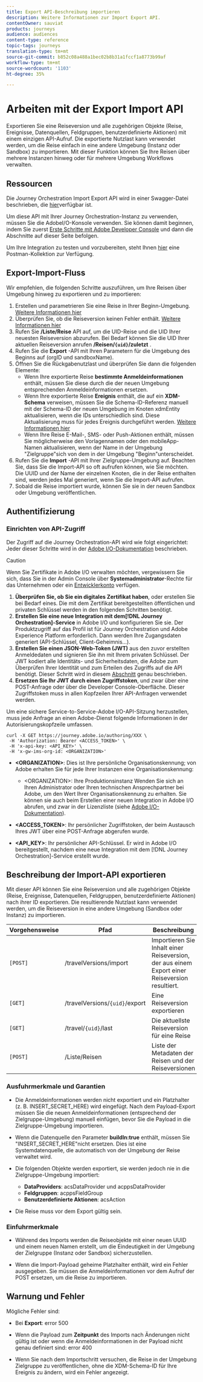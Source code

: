 ```yaml
---
title: Export API-Beschreibung importieren
description: Weitere Informationen zur Import Export API.
contentOwner: sauviat
products: journeys
audience: audiences
content-type: reference
topic-tags: journeys
translation-type: tm+mt
source-git-commit: b852c08a488a1bec02b8b31a1fccf1a8773b99af
workflow-type: tm+mt
source-wordcount: '1103'
ht-degree: 35%

---
```



# Arbeiten mit der Export Import API

Exportieren Sie eine Reiseversion und alle zugehörigen Objekte (Reise, Ereignisse, Datenquellen, Feldgruppen, benutzerdefinierte Aktionen) mit einem einzigen API-Aufruf. Die exportierte Nutzlast kann verwendet werden, um die Reise einfach in eine andere Umgebung (Instanz oder Sandbox) zu importieren.
Mit dieser Funktion können Sie Ihre Reisen über mehrere Instanzen hinweg oder für mehrere Umgebung Workflows verwalten.


## Ressourcen

Die Journey Orchestration Import Export API wird in einer Swagger-Datei beschrieben, die [hier](https://adobedocs.github.io/JourneyAPI/docs/)verfügbar ist.

Um diese API mit Ihrer Journey Orchestration-Instanz zu verwenden, müssen Sie die AdobeI/O-Konsole verwenden. Sie können damit beginnen, indem Sie zuerst [Erste Schritte mit Adobe Developer Console](https://www.adobe.io/apis/experienceplatform/console/docs.html#!AdobeDocs/adobeio-console/master/getting-started.md) und dann die Abschnitte auf dieser Seite befolgen.

Um Ihre Integration zu testen und vorzubereiten, steht Ihnen [hier](https://raw.githubusercontent.com/AdobeDocs/JourneyAPI/master/postman-collections/Journey-Orchestration_Export-import-API_postman-collection.json) eine Postman-Kollektion zur Verfügung.


## Export-Import-Fluss

Wir empfehlen, die folgenden Schritte auszuführen, um Ihre Reisen über Umgebung hinweg zu exportieren und zu importieren:

1. Erstellen und parametrieren Sie eine Reise in Ihrer Beginn-Umgebung. [Weitere Informationen hier](https://docs.adobe.com/content/help/de-DE/journeys/using/building-journeys/about-journey-building/journey.html)
1. Überprüfen Sie, ob die Reiseversion keinen Fehler enthält. [Weitere Informationen hier](https://docs.adobe.com/content/help/en/journeys/using/building-journeys/testing-the-journey.html)
1. Rufen Sie **/Liste/Reise** API auf, um die UID-Reise und die UID Ihrer neuesten Reiseversion abzurufen. Bei Bedarf können Sie die UID Ihrer aktuellen Reiseversion anrufen **/Reisen/`{uid}`/zuletzt** .
1. Rufen Sie die **Export** -API mit Ihren Parametern für die Umgebung des Beginns auf (orgID und sandboxName).
1. Öffnen Sie die Rückgabenutzlast und überprüfen Sie dann die folgenden Elemente:
   * Wenn Ihre exportierte Reise **bestimmte Anmeldeinformationen** enthält, müssen Sie diese durch die der neuen Umgebung entsprechenden Anmeldeinformationen ersetzen.
   * Wenn Ihre exportierte Reise **Ereignis** enthält, die auf ein **XDM-Schema** verweisen, müssen Sie die Schema-ID-Referenz manuell mit der Schema-ID der neuen Umgebung im Knoten xdmEntity aktualisieren, wenn die IDs unterschiedlich sind. Diese Aktualisierung muss für jedes Ereignis durchgeführt werden. [Weitere Informationen hier](https://docs.adobe.com/content/help/en/journeys/using/events-journeys/experience-event-schema.html)
   * Wenn Ihre Reise E-Mail-, SMS- oder Push-Aktionen enthält, müssen Sie möglicherweise den Vorlagennamen oder den mobileApp-Namen aktualisieren, wenn der Name in der Umgebung &quot;Zielgruppe&quot;sich von dem in der Umgebung &quot;Beginn&quot;unterscheidet.
1. Rufen Sie die **Import** -API mit Ihrer Zielgruppe-Umgebung auf. Beachten Sie, dass Sie die Import-API so oft aufrufen können, wie Sie möchten. Die UUID und der Name der einzelnen Knoten, die in der Reise enthalten sind, werden jedes Mal generiert, wenn Sie die Import-API aufrufen.
1. Sobald die Reise importiert wurde, können Sie sie in der neuen Sandbox oder Umgebung veröffentlichen.


## Authentifizierung

### Einrichten von API-Zugriff

Der Zugriff auf die Journey Orchestration-API wird wie folgt eingerichtet: Jeder dieser Schritte wird in der [Adobe I/O-Dokumentation](https://www.adobe.io/authentication/auth-methods.html#!AdobeDocs/adobeio-auth/master/AuthenticationOverview/ServiceAccountIntegration.md) beschrieben.

>[!CAUTION]
>
>Wenn Sie Zertifikate in Adobe I/O verwalten möchten, vergewissern Sie sich, dass Sie in der Admin Console über <b>Systemadministrator</b>-Rechte für das Unternehmen oder ein [Entwicklerkonto](https://helpx.adobe.com/de/enterprise/using/manage-developers.html) verfügen.

1. **Überprüfen Sie, ob Sie ein digitales Zertifikat haben**, oder erstellen Sie bei Bedarf eines. Die mit dem Zertifikat bereitgestellten öffentlichen und privaten Schlüssel werden in den folgenden Schritten benötigt.
1. **Erstellen Sie eine neue Integration mit dem[!DNL Journey Orchestration]-Service** in Adobe I/O und konfigurieren Sie sie. Der Produktzugriff auf das Profil ist für Journey Orchestration und Adobe Experience Platform erforderlich. Dann werden Ihre Zugangsdaten generiert (API-Schlüssel, Client-Geheimnis...).
1. **Erstellen Sie einen JSON-Web-Token (JWT)** aus den zuvor erstellten Anmeldedaten und signieren Sie ihn mit Ihrem privaten Schlüssel. Der JWT kodiert alle Identitäts- und Sicherheitsdaten, die Adobe zum Überprüfen Ihrer Identität und zum Erteilen des Zugriffs auf die API benötigt. Dieser Schritt wird in diesem [Abschnitt](https://www.adobe.io/authentication/auth-methods.html#!AdobeDocs/adobeio-auth/master/JWT/JWT.md) genau beschrieben.
1. **Ersetzen Sie Ihr JWT durch einen Zugriffstoken**, und zwar über eine POST-Anfrage oder über die Developer Console-Oberfläche. Dieser Zugriffstoken muss in allen Kopfzeilen Ihrer API-Anfragen verwendet werden.

Um eine sichere Service-to-Service-Adobe I/O-API-Sitzung herzustellen, muss jede Anfrage an einen Adobe-Dienst folgende Informationen in der Autorisierungskopfzeile umfassen.

```
curl -X GET https://journey.adobe.io/authoring/XXX \
 -H 'Authorization: Bearer <ACCESS_TOKEN>' \
 -H 'x-api-key: <API_KEY>' \
 -H 'x-gw-ims-org-id: <ORGANIZATION>'
```

* **&lt;ORGANIZATION>**: Dies ist Ihre persönliche Organisationskennung; von Adobe erhalten Sie für jede Ihrer Instanzen eine Organisationskennung:

   * &lt;ORGANIZATION>: Ihre Produktionsinstanz
   Wenden Sie sich an Ihren Administrator oder Ihren technischen Ansprechpartner bei Adobe, um den Wert Ihrer Organisationskennung zu erhalten. Sie können sie auch beim Erstellen einer neuen Integration in Adobe I/O abrufen, und zwar in der Lizenzliste (siehe [Adobe I/O-Dokumentation](https://www.adobe.io/authentication.html)).

* **&lt;ACCESS_TOKEN>**: Ihr persönlicher Zugriffstoken, der beim Austausch Ihres JWT über eine POST-Anfrage abgerufen wurde.

* **&lt;API_KEY>**: Ihr persönlicher API-Schlüssel. Er wird in Adobe I/O bereitgestellt, nachdem eine neue Integration mit dem [!DNL Journey Orchestration]-Service erstellt wurde.



## Beschreibung der Import-API exportieren

Mit dieser API können Sie eine Reiseversion und alle zugehörigen Objekte (Reise, Ereignisse, Datenquellen, Feldgruppen, benutzerdefinierte Aktionen) nach ihrer ID exportieren.
Die resultierende Nutzlast kann verwendet werden, um die Reiseversion in eine andere Umgebung (Sandbox oder Instanz) zu importieren.

| Vorgehensweise | Pfad | Beschreibung |
|---|---|---|
| `[POST]` | /travelVersions/import | Importieren Sie Inhalt einer Reiseversion, der aus einem Export einer Reiseversion resultiert. |
| `[GET]` | /travelVersions/`{uid}`/export | Eine Reiseversion exportieren |
| `[GET]` | /travel/`{uid}`/last | Die aktuellste Reiseversion für eine Reise |
| `[POST]` | /Liste/Reisen | Liste der Metadaten der Reisen und der Reiseversionen |


### Ausfuhrmerkmale und Garantien

* Die Anmeldeinformationen werden nicht exportiert und ein Platzhalter (z. B. INSERT_SECRET_HERE) wird eingefügt.
Nach dem Payload-Export müssen Sie die neuen Anmeldeinformationen (entsprechend der Zielgruppe-Umgebung) manuell einfügen, bevor Sie die Payload in die Zielgruppe-Umgebung importieren.

* Wenn die Datenquelle den Parameter **buildIn:true** enthält, müssen Sie &quot;INSERT_SECRET_HERE&quot;nicht ersetzen. Dies ist eine Systemdatenquelle, die automatisch von der Umgebung der Reise verwaltet wird.

* Die folgenden Objekte werden exportiert, sie werden jedoch nie in die Zielgruppe-Umgebung importiert:
   * **DataProviders**:  acsDataProvider und acppsDataProvider
   * **Feldgruppen**: acppsFieldGroup
   * **Benutzerdefinierte Aktionen**: acsAction

* Die Reise muss vor dem Export gültig sein.

### Einfuhrmerkmale

* Während des Imports werden die Reiseobjekte mit einer neuen UUID und einem neuen Namen erstellt, um die Eindeutigkeit in der Umgebung der Zielgruppe (Instanz oder Sandbox) sicherzustellen.

* Wenn die Import-Payload geheime Platzhalter enthält, wird ein Fehler ausgegeben. Sie müssen die Anmeldeinformationen vor dem Aufruf der POST ersetzen, um die Reise zu importieren.

## Warnung und Fehler

Mögliche Fehler sind:

* Bei **Export**: error 500

* Wenn die Payload zum **Zeitpunkt** des Imports nach Änderungen nicht gültig ist oder wenn die Anmeldeinformationen in der Payload nicht genau definiert sind: error 400

* Wenn Sie nach dem Importschritt versuchen, die Reise in der Umgebung Zielgruppe zu veröffentlichen, ohne die XDM-Schema-ID für Ihre Ereignis zu ändern, wird ein Fehler angezeigt.

